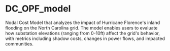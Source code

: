 # DC_OPF_model
Nodal Cost Model that analyzes the impact of Hurricane Florence's inland flooding on the North Carolina grid. The model enables users to evaluate how substation elevations (ranging from 0-10ft) affect the grid's behavior, with metrics including shadow costs, changes in power flows, and impacted communities.
